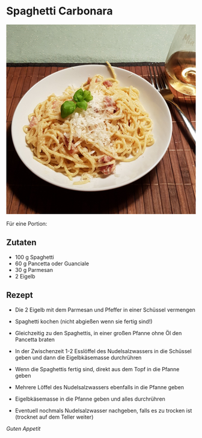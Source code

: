 # Spaghetti Carbonara

![img](imgs/Spaghetti_Carbonara.jpg)

Für eine Portion:

## Zutaten
- 100 g Spaghetti
- 60 g Pancetta oder Guanciale
- 30 g Parmesan
- 2 Eigelb

## Rezept
- Die 2 Eigelb mit dem Parmesan und Pfeffer in einer Schüssel vermengen

- Spaghetti kochen (nicht abgießen wenn sie fertig sind!)

- Gleichzeitig zu den Spaghettis, in einer großen Pfanne ohne Öl den Pancetta braten

- In der Zwischenzeit 1-2 Esslöffel des Nudelsalzwassers in die Schüssel geben und dann die Eigelbkäsemasse durchrühren

- Wenn die Spaghettis fertig sind, direkt aus dem Topf in die Pfanne geben

- Mehrere Löffel des Nudelsalzwassers ebenfalls in die Pfanne geben

- Eigelbkäsemasse in die Pfanne geben und alles durchrühren

- Eventuell nochmals Nudelsalzwasser nachgeben, falls es zu trocken ist (trocknet auf dem Teller weiter)

*Guten Appetit*
